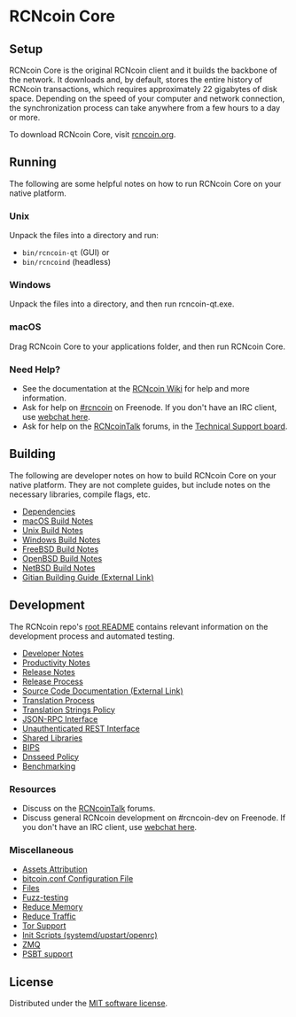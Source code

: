 RCNcoin Core
=============

Setup
---------------------
RCNcoin Core is the original RCNcoin client and it builds the backbone of the network. It downloads and, by default, stores the entire history of RCNcoin transactions, which requires approximately 22 gigabytes of disk space. Depending on the speed of your computer and network connection, the synchronization process can take anywhere from a few hours to a day or more.

To download RCNcoin Core, visit [rcncoin.org](https://rcncoin.org/).

Running
---------------------
The following are some helpful notes on how to run RCNcoin Core on your native platform.

### Unix

Unpack the files into a directory and run:

- `bin/rcncoin-qt` (GUI) or
- `bin/rcncoind` (headless)

### Windows

Unpack the files into a directory, and then run rcncoin-qt.exe.

### macOS

Drag RCNcoin Core to your applications folder, and then run RCNcoin Core.

### Need Help?

* See the documentation at the [RCNcoin Wiki](https://rcncoin.info/) for help and more information.
* Ask for help on [#rcncoin](https://webchat.freenode.net/#rcncoin) on Freenode. If you don't have an IRC client, use [webchat here](https://webchat.freenode.net/#rcncoin).
* Ask for help on the [RCNcoinTalk](https://rcncointalk.io/) forums, in the [Technical Support board](https://rcncointalk.io/c/technical-support).

Building
---------------------
The following are developer notes on how to build RCNcoin Core on your native platform. They are not complete guides, but include notes on the necessary libraries, compile flags, etc.

- [Dependencies](dependencies.md)
- [macOS Build Notes](build-osx.md)
- [Unix Build Notes](build-unix.md)
- [Windows Build Notes](build-windows.md)
- [FreeBSD Build Notes](build-freebsd.md)
- [OpenBSD Build Notes](build-openbsd.md)
- [NetBSD Build Notes](build-netbsd.md)
- [Gitian Building Guide (External Link)](https://github.com/bitcoin-core/docs/blob/master/gitian-building.md)

Development
---------------------
The RCNcoin repo's [root README](/README.md) contains relevant information on the development process and automated testing.

- [Developer Notes](developer-notes.md)
- [Productivity Notes](productivity.md)
- [Release Notes](release-notes.md)
- [Release Process](release-process.md)
- [Source Code Documentation (External Link)](https://doxygen.bitcoincore.org/)
- [Translation Process](translation_process.md)
- [Translation Strings Policy](translation_strings_policy.md)
- [JSON-RPC Interface](JSON-RPC-interface.md)
- [Unauthenticated REST Interface](REST-interface.md)
- [Shared Libraries](shared-libraries.md)
- [BIPS](bips.md)
- [Dnsseed Policy](dnsseed-policy.md)
- [Benchmarking](benchmarking.md)

### Resources
* Discuss on the [RCNcoinTalk](https://rcncointalk.io/) forums.
* Discuss general RCNcoin development on #rcncoin-dev on Freenode. If you don't have an IRC client, use [webchat here](https://webchat.freenode.net/#rcncoin-dev).

### Miscellaneous
- [Assets Attribution](assets-attribution.md)
- [bitcoin.conf Configuration File](bitcoin-conf.md)
- [Files](files.md)
- [Fuzz-testing](fuzzing.md)
- [Reduce Memory](reduce-memory.md)
- [Reduce Traffic](reduce-traffic.md)
- [Tor Support](tor.md)
- [Init Scripts (systemd/upstart/openrc)](init.md)
- [ZMQ](zmq.md)
- [PSBT support](psbt.md)

License
---------------------
Distributed under the [MIT software license](/COPYING).
